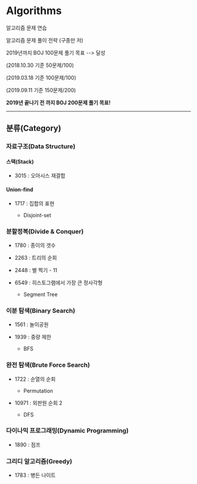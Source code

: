 # Algorithms
알고리즘 문제 연습

알고리즘 문제 풀이 전략 (구종만 저)


2019년까지 BOJ 100문제 풀기 목표 --> 달성

(2018.10.30 기준 50문제/100)

(2019.03.18 기준 100문제/100)

(2019.09.11 기준 150문제/200)

<b>2019년 끝나기 전 까지 BOJ 200문제 풀기 목표!</b>

---


## 분류(Category)

### 자료구조(Data Structure)

#### 스택(Stack)

  -  3015 : 오아시스 재결합

#### Union-find

  -  1717 : 집합의 표현
  
      - Disjoint-set
     
### 분할정복(Divide & Conquer)

  -  1780 : 종이의 갯수
  
  -  2263 : 트리의 순회
  
  -  2448 : 별 찍기 - 11

  -  6549 : 히스토그램에서 가장 큰 정사각형
  
      - Segment Tree
      
### 이분 탐색(Binary Search)
  
  - 1561 : 놀이공원
  
  - 1939 : 중량 제한
      
      - BFS 
      
### 완전 탐색(Brute Force Search)

  - 1722 : 순열의 순회
  
      - Permutation
  
  - 10971 : 외판원 순회 2
  
      - DFS
    
### 다이나믹 프로그래밍(Dynamic Programming)

  -  1890 : 점프
 
### 그리디 알고리즘(Greedy)

  -  1783 : 병든 나이트
